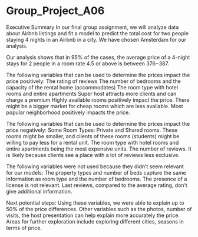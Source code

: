 # Group_Project_A06

Executive Summary
In our final group assignment, we will analyze data about Airbnb listings and fit a model to predict the total cost for two people staying 4 nights in an Airbnb in a city. We have chosen Amsterdam for our analysis. 

Our analysis shows that in 95% of the cases, the average price of a 4-night stays for 2 people in a room rate 4.5 or above is between 376$-387$. 

The following variables that can be used to determine the prices impact the price positively:
The rating of reviews
The number of bedrooms and the capacity of the rental home (accommodates)
The room type with hotel rooms and entire apartments
Super host attracts more clients and can charge a premium
Highly available rooms positively impact the price. There might be a bigger market for cheap rooms which are less available. 
Most popular neighborhood positively impacts the price. 

The following variables that can be used to determine the prices impact the price negatively:
Some Room Types: Private and Shared rooms. These rooms might be smaller, and clients of these rooms (students) might be willing to pay less for a rental unit. The room type with hotel rooms and entire apartments being the most expensive units. 
The number of reviews. It is likely because clients see a place with a lot of reviews less exclusive. 

The following variables were not used because they didn’t seem relevant for our models: 
The property types and number of beds capture the same information as room type and the number of bedrooms. 
The presence of a license is not relevant.
Last reviews, compared to the average rating, don’t give additional information. 



Next potential steps:
Using these variables, we were able to explain up to 50% of the price differences. Other variables such as the photos, number of visits, the host presentation can help explain more accurately the price. Areas for further exploration include exploring different cities, seasons in terms of price. 